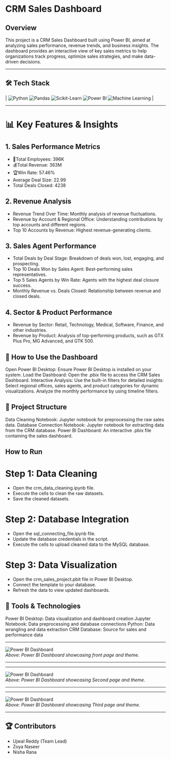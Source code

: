 # CRM Sales Dashboard

## Overview

This project is a CRM Sales Dashboard built using Power BI, aimed at analyzing sales performance, revenue trends, and business insights. The dashboard provides an interactive view of key sales metrics to help organizations track progress, optimize sales strategies, and make data-driven decisions.

---

## **🛠 Tech Stack**

| ![Python](https://img.shields.io/badge/Python-3776AB?style=for-the-badge&logo=python&logoColor=white)  ![Pandas](https://img.shields.io/badge/Pandas-150458?style=for-the-badge&logo=pandas&logoColor=white)  ![Scikit-Learn](https://img.shields.io/badge/Scikit--Learn-F7931E?style=for-the-badge&logo=scikit-learn&logoColor=white)  ![Power BI](https://img.shields.io/badge/Power_BI-F2C811?style=for-the-badge&logo=power-bi&logoColor=black)  ![Machine Learning](https://img.shields.io/badge/Machine%20Learning-FF6F61?style=for-the-badge&logo=appveyor&logoColor=white) |

---

# 📊 Key Features & Insights

## 1. Sales Performance Metrics
- 🔧Total Employees: 396K
- 💰Total Revenue: 363M
- 🏆Win Rate: 57.46%
- Average Deal Size: 22.99
- Total Deals Closed: 4238

## 2. Revenue Analysis
- Revenue Trend Over Time: Monthly analysis of revenue fluctuations.
- Revenue by Account & Regional Office: Understanding contributions by top accounts and different regions.
- Top 10 Accounts by Revenue: Highest revenue-generating clients.

## 3. Sales Agent Performance
- Total Deals by Deal Stage: Breakdown of deals won, lost, engaging, and prospecting.
- Top 10 Deals Won by Sales Agent: Best-performing sales representatives.
- Top 5 Sales Agents by Win Rate: Agents with the highest deal closure success.
- Monthly Revenue vs. Deals Closed: Relationship between revenue and closed deals.

## 4. Sector & Product Performance
- Revenue by Sector: Retail, Technology, Medical, Software, Finance, and other industries.
- Revenue by Product: Analysis of top-performing products, such as GTX Plus Pro, MG Advanced, and GTK 500.

## 🚀 How to Use the Dashboard

Open Power BI Desktop: Ensure Power BI Desktop is installed on your system.
Load the Dashboard: Open the .pbix file to access the CRM Sales Dashboard.
Interactive Analysis: Use the built-in filters for detailed insights:
Select regional offices, sales agents, and product categories for dynamic visualizations.
Analyze the monthly performance by using timeline filters.

## 📁 Project Structure
Data Cleaning Notebook: Jupyter notebook for preprocessing the raw sales data.
Database Connection Notebook: Jupyter notebook for extracting data from the CRM database.
Power BI Dashboard: An interactive .pbix file containing the sales dashboard.

## How to Run
# Step 1: Data Cleaning
- Open the crm_data_cleaning.ipynb file.
- Execute the cells to clean the raw datasets.
- Save the cleaned datasets.
# Step 2: Database Integration
- Open the sql_connecting_file.ipynb file.
- Update the database credentials in the script.
- Execute the cells to upload cleaned data to the MySQL database.
# Step 3: Data Visualization
- Open the crm_sales_project.pbit file in Power BI Desktop.
- Connect the template to your database.
- Refresh the data to view updated dashboards.

## 🔧 Tools & Technologies
Power BI Desktop: Data visualization and dashboard creation
Jupyter Notebook: Data preprocessing and database connections
Python: Data wrangling and data extraction
CRM Database: Source for sales and performance data


---

![Power BI Dashboard](https://github.com/NishaDataInsights/CRM_Sale_Dashboard_Analytics/Assets/crm_project_page-0001.jpg)  
*Above: Power BI Dashboard showcasing front page and theme.*

---

---

![Power BI Dashboard](https://github.com/NishaDataInsights/CRM_Sale_Dashboard_Analytics/Assets/crm_project_page-0002.jpg)  
*Above: Power BI Dashboard showcasing Second page and theme.*

---

---

![Power BI Dashboard](https://github.com/NishaDataInsights/CRM_Sale_Dashboard_Analytics/Assets/crm_project_page-0003.jpg)  
*Above: Power BI Dashboard showcasing Third page and theme.*

---


## 🏆 Contributors
- Ujwal Reddy (Team Lead)
- Zoya Naseer
- Nisha Rana
